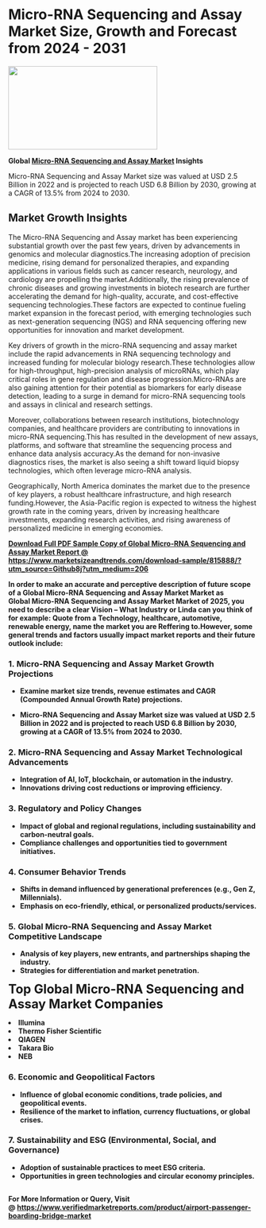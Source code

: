 <H1>Micro-RNA Sequencing and Assay Market Size, Growth and Forecast from 2024 - 2031</H1><img class="aligncenter size-medium wp-image-584254" src="https://thirdeyenews.in/wp-content/uploads/2024/09/Global-Market-Research-300x168.jpeg" alt="" width="300" height="168" /><p><strong>Global&nbsp;<a href="https://www.marketsizeandtrends.com/download-sample/815888/?utm_source=Github8j?utm_medium=206">Micro-RNA Sequencing and Assay Market</a> Insights</strong></p><p>Micro-RNA Sequencing and Assay Market size was valued at USD 2.5 Billion in 2022 and is projected to reach USD 6.8 Billion by 2030, growing at a CAGR of 13.5% from 2024 to 2030.</p><p><h2>Market Growth Insights</h2> <p>The Micro-RNA Sequencing and Assay market has been experiencing substantial growth over the past few years, driven by advancements in genomics and molecular diagnostics.The increasing adoption of precision medicine, rising demand for personalized therapies, and expanding applications in various fields such as cancer research, neurology, and cardiology are propelling the market.Additionally, the rising prevalence of chronic diseases and growing investments in biotech research are further accelerating the demand for high-quality, accurate, and cost-effective sequencing technologies.These factors are expected to continue fueling market expansion in the forecast period, with emerging technologies such as next-generation sequencing (NGS) and RNA sequencing offering new opportunities for innovation and market development.</p> <p><strong><a href="#"></a></strong></p> <p>Key drivers of growth in the micro-RNA sequencing and assay market include the rapid advancements in RNA sequencing technology and increased funding for molecular biology research.These technologies allow for high-throughput, high-precision analysis of microRNAs, which play critical roles in gene regulation and disease progression.Micro-RNAs are also gaining attention for their potential as biomarkers for early disease detection, leading to a surge in demand for micro-RNA sequencing tools and assays in clinical and research settings.</p> <p>Moreover, collaborations between research institutions, biotechnology companies, and healthcare providers are contributing to innovations in micro-RNA sequencing.This has resulted in the development of new assays, platforms, and software that streamline the sequencing process and enhance data analysis accuracy.As the demand for non-invasive diagnostics rises, the market is also seeing a shift toward liquid biopsy technologies, which often leverage micro-RNA analysis.</p> <p>Geographically, North America dominates the market due to the presence of key players, a robust healthcare infrastructure, and high research funding.However, the Asia-Pacific region is expected to witness the highest growth rate in the coming years, driven by increasing healthcare investments, expanding research activities, and rising awareness of personalized medicine in emerging economies.</p> <p><strong><a href="#"></p><p><span class=""><strong>Download Full PDF Sample Copy of Global Micro-RNA Sequencing and Assay Market Report</strong> @ <a href="https://www.marketsizeandtrends.com/download-sample/815888/?utm_source=Github8j?utm_medium=206" target="_blank">https://www.marketsizeandtrends.com/download-sample/815888/?utm_source=Github8j?utm_medium=206</a></span></p><p>In order to make an accurate and perceptive description of future scope of a Global&nbsp;Micro-RNA Sequencing and Assay Market Market as Global&nbsp;Micro-RNA Sequencing and Assay Market Market of 2025, you need to describe a clear Vision &ndash; What Industry or Linda can you think of for example: Quote from a Technology, healthcare, automotive, renewable energy, name the market you are Reffering to.However, some general trends and factors usually impact market reports and their future outlook include:</p><h3>1.&nbsp;<strong>Micro-RNA Sequencing and Assay Market Growth Projections</strong></h3><ul><li>Examine market size trends, revenue estimates and CAGR (Compounded Annual Growth Rate) projections.</li><li><p>Micro-RNA Sequencing and Assay Market size was valued at USD 2.5 Billion in 2022 and is projected to reach USD 6.8 Billion by 2030, growing at a CAGR of 13.5% from 2024 to 2030.</p></li></ul><h3>2.&nbsp;<strong>Micro-RNA Sequencing and Assay Market Technological Advancements</strong></h3><ul><li>Integration of AI, IoT, blockchain, or automation in the industry.</li><li>Innovations driving cost reductions or improving efficiency.</li></ul><h3>3.&nbsp;<strong>Regulatory and Policy Changes</strong></h3><ul><li>Impact of global and regional regulations, including sustainability and carbon-neutral goals.</li><li>Compliance challenges and opportunities tied to government initiatives.</li></ul><h3>4.&nbsp;<strong>Consumer Behavior Trends</strong></h3><ul><li>Shifts in demand influenced by generational preferences (e.g., Gen Z, Millennials).</li><li>Emphasis on eco-friendly, ethical, or personalized products/services.</li></ul><h3>5.&nbsp;<strong>Global Micro-RNA Sequencing and Assay Market Competitive Landscape</strong></h3><ul><li>Analysis of key players, new entrants, and partnerships shaping the industry.</li><li>Strategies for differentiation and market penetration.</li></ul><p data-pm-slice="1 1 []"><span style="color: inherit; font-family: inherit; font-size: 25px;">Top Global Micro-RNA Sequencing and Assay Market Companies</span></p><div class="" data-test-id=""><p><li>Illumina</li><li> Thermo Fisher Scientific</li><li> QIAGEN</li><li> Takara Bio</li><li> NEB</li></p></div><h3>6.&nbsp;<strong>Economic and Geopolitical Factors</strong></h3><ul><li>Influence of global economic conditions, trade policies, and geopolitical events.</li><li>Resilience of the market to inflation, currency fluctuations, or global crises.</li></ul><h3>7.&nbsp;<strong>Sustainability and ESG (Environmental, Social, and Governance)</strong></h3><ul><li>Adoption of sustainable practices to meet ESG criteria.</li><li>Opportunities in green technologies and circular economy principles.</li></ul><h2><strong style="font-size: 14px;">For More Information or Query, Visit @&nbsp;</strong><a style="background-color: #ffffff; font-size: 14px;" href="https://www.marketsizeandtrends.com/report/micro-rna-sequencing-and-assay-market/" target="_blank">https://www.verifiedmarketreports.com/product/airport-passenger-boarding-bridge-market</a></h2>
